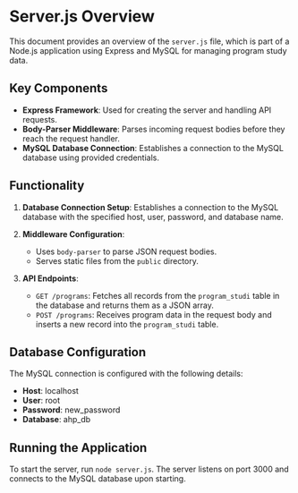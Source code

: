 # Server.js Overview

This document provides an overview of the `server.js` file, which is part of a Node.js application using Express and MySQL for managing program study data.

## Key Components

- **Express Framework**: Used for creating the server and handling API requests.
- **Body-Parser Middleware**: Parses incoming request bodies before they reach the request handler.
- **MySQL Database Connection**: Establishes a connection to the MySQL database using provided credentials.

## Functionality

1. **Database Connection Setup**: Establishes a connection to the MySQL database with the specified host, user, password, and database name.

2. **Middleware Configuration**:
   - Uses `body-parser` to parse JSON request bodies.
   - Serves static files from the `public` directory.

3. **API Endpoints**:
   - `GET /programs`: Fetches all records from the `program_studi` table in the database and returns them as a JSON array.
   - `POST /programs`: Receives program data in the request body and inserts a new record into the `program_studi` table.

## Database Configuration

The MySQL connection is configured with the following details:
- **Host**: localhost
- **User**: root
- **Password**: new_password
- **Database**: ahp_db

## Running the Application

To start the server, run `node server.js`. The server listens on port 3000 and connects to the MySQL database upon starting.